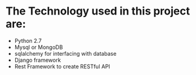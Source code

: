 # The Technology used in this project are: 
- Python 2.7 
- Mysql or MongoDB 
- sqlalchemy for interfacing with database 
- Django framework 
- Rest Framework to create RESTful API 
